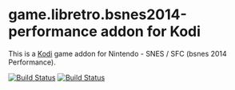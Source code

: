 # game.libretro.bsnes2014-performance addon for Kodi

This is a [Kodi](http://kodi.tv) game addon for Nintendo - SNES / SFC (bsnes 2014 Performance).

[![Build Status](https://travis-ci.org/kodi-game/game.libretro.bsnes2014-performance.svg?branch=master)](https://travis-ci.org/kodi-game/game.libretro.bsnes2014-performance)
[![Build Status](https://ci.appveyor.com/api/projects/status/github/kodi-game/game.libretro.bsnes2014-performance?svg=true)](https://ci.appveyor.com/project/kodi-game/game-libretro-bsnes2014-performance)
